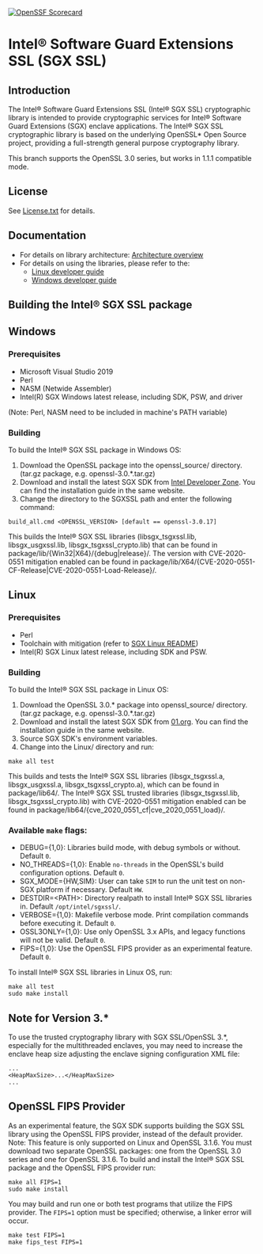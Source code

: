 [![OpenSSF Scorecard](https://api.securityscorecards.dev/projects/github.com/intel/intel-sgx-ssl/badge)](https://securityscorecards.dev/viewer/?uri=github.com/intel/intel-sgx-ssl)

Intel® Software Guard Extensions SSL (SGX SSL)
================================================

Introduction
------------
The Intel® Software Guard Extensions SSL (Intel® SGX SSL) cryptographic library is intended to provide cryptographic services for Intel® Software Guard Extensions (SGX) enclave applications.
The Intel® SGX SSL cryptographic library is based on the underlying OpenSSL* Open Source project, providing a full-strength general purpose cryptography library.

This branch supports the OpenSSL 3.0 series, but works in 1.1.1 compatible mode.

License
-------
See [License.txt](License.txt) for details.

Documentation
-------
- For details on library architecture: [Architecture overview](Intel(R)%20Software%20Guard%20Extensions%20SSL%20Library%20Architecture.pdf)
- For details on using the libraries, please refer to the:
  * [Linux developer guide](Linux/package/docs/Intel(R)%20Software%20Guard%20Extensions%20SSL%20Library%20Linux%20Developer%20Guide.pdf)
  * [Windows developer guide](Windows/package/docs/Intel(R)%20Software%20Guard%20Extensions%20SSL%20Library%20Windows%20Developer%20Guide.pdf)


Building the Intel® SGX SSL package
-----------------------------------

## Windows

### Prerequisites
- Microsoft Visual Studio 2019
- Perl
- NASM (Netwide Assembler)
- Intel(R) SGX Windows latest release, including SDK, PSW, and driver

 (Note: Perl, NASM need to be included in machine's PATH variable)

### Building

To build the Intel® SGX SSL package in Windows OS:
1. Download the OpenSSL package into the openssl_source/ directory. (tar.gz package, e.g. openssl-3.0.*.tar.gz)
2. Download and install the latest SGX SDK from [Intel Developer Zone](https://software.intel.com/en-us/sgx-sdk/download). You can find the installation guide in the same website.
3. Change the directory to the SGXSSL path and enter the following command:
```
build_all.cmd <OPENSSL_VERSION> [default == openssl-3.0.17]
```
This builds the Intel® SGX SSL libraries (libsgx_tsgxssl.lib, libsgx_usgxssl.lib, libsgx_tsgxssl_crypto.lib) that can be found in package/lib/{Win32|X64}/{debug|release}/. The version with CVE-2020-0551 mitigation enabled can be found in package/lib/X64/{CVE-2020-0551-CF-Release|CVE-2020-0551-Load-Release}/.

## Linux

### Prerequisites
- Perl
- Toolchain with mitigation (refer to [SGX Linux README](https://github.com/intel/linux-sgx/blob/master/README.md))
- Intel(R) SGX Linux latest release, including SDK and PSW.

### Building

To build the Intel® SGX SSL package in Linux OS:
1. Download the OpenSSL 3.0.* package into openssl_source/ directory. (tar.gz package, e.g. openssl-3.0.*.tar.gz)
2. Download and install the latest SGX SDK from [01.org](https://download.01.org/intel-sgx/latest/). You can find the installation guide in the same website.
3. Source SGX SDK's environment variables.
4. Change into the Linux/ directory and run:
```
make all test
```
This builds and tests the Intel® SGX SSL libraries (libsgx_tsgxssl.a, libsgx_usgxssl.a, libsgx_tsgxssl_crypto.a), which can be found in package/lib64/. The Intel® SGX SSL trusted libraries (libsgx_tsgxssl.lib,  libsgx_tsgxssl_crypto.lib) with CVE-2020-0551 mitigation enabled can be found in package/lib64/{cve_2020_0551_cf|cve_2020_0551_load}/.

### Available `make` flags:
- DEBUG={1,0}: Libraries build mode, with debug symbols or without. Default ``0``.
- NO_THREADS={1,0}: Enable ``no-threads`` in the OpenSSL's build configuration options. Default ``0``.
- SGX_MODE={HW,SIM}: User can take ``SIM`` to run the unit test on non-SGX platform if necessary. Default ``HW``. 
- DESTDIR=\<PATH\>: Directory realpath to install Intel® SGX SSL libraries in. Default ``/opt/intel/sgxssl/``. 
- VERBOSE={1,0}: Makefile verbose mode. Print compilation commands before executing it. Default ``0``.
- OSSL3ONLY={1,0}: Use only OpenSSL 3.x APIs, and legacy functions will not be valid. Default ``0``.
- FIPS={1,0}: Use the OpenSSL FIPS provider as an experimental feature. Default ``0``.

To install Intel® SGX SSL libraries in Linux OS, run:
```
make all test
sudo make install
```

## Note for Version 3.*

To use the trusted cryptography library with SGX SSL/OpenSSL 3.*, especially for the multithreaded enclaves, you may need to increase the enclave heap size adjusting the enclave signing configuration XML file:
```
...
<HeapMaxSize>...</HeapMaxSize>
...
```

## OpenSSL FIPS Provider

As an experimental feature, the SGX SDK supports building the SGX SSL library using the OpenSSL FIPS provider, instead of the default provider. Note: This feature is only supported on Linux and OpenSSL 3.1.6. You must download two separate OpenSSL packages: one from the OpenSSL 3.0 series and one for OpenSSL 3.1.6.
To build and install the Intel® SGX SSL package and the OpenSSL FIPS provider run:

```
make all FIPS=1
sudo make install
```

You may build and run one or both test programs that utilize the FIPS provider. The `FIPS=1` option must be specified; otherwise, a linker error will occur.
```
make test FIPS=1
make fips_test FIPS=1
```
